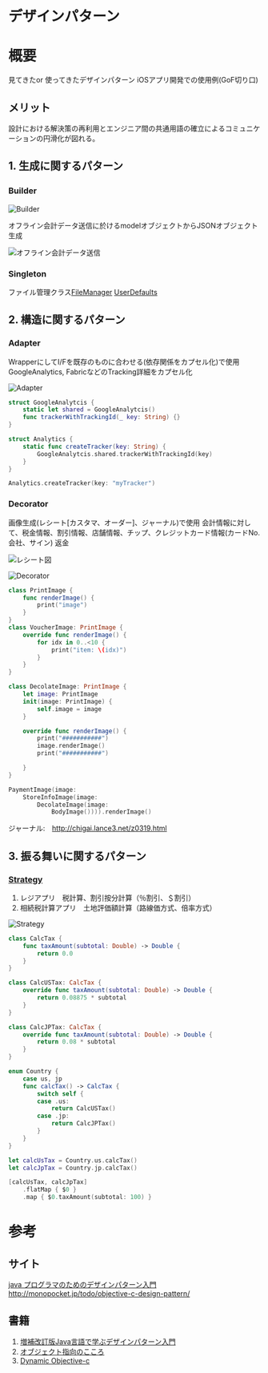 # デザインパターン

# 概要
見てきたor 使ってきたデザインパターン
iOSアプリ開発での使用例(GoF切り口)

## メリット
設計における解決策の再利用とエンジニア間の共通用語の確立によるコミュニケーションの円滑化が図れる。

## 1. 生成に関するパターン
### Builder　
![Builder](img/640px-Builder_UML_class_diagram.svg.png)

オフライン会計データ送信に於けるmodelオブジェクトからJSONオブジェクト生成

![オフライン会計データ送信](img/offlineCheckDto.png)

### Singleton
ファイル管理クラス[FileManager](https://developer.apple.com/documentation/foundation/filemanager)
 [UserDefaults](https://developer.apple.com/documentation/tvmljs/userdefaults)

## 2. 構造に関するパターン
### Adapter
WrapperにしてI/Fを既存のものに合わせる(依存関係をカプセル化)で使用 GoogleAnalytics, FabricなどのTracking詳細をカプセル化

![Adapter](img/640px-Adapter_using_delegation_UML_class_diagram.svg.png)
```swift
struct GoogleAnalytcis {
    static let shared = GoogleAnalytcis()
    func trackerWithTrackingId(_ key: String) {}
}

struct Analytics {
    static func createTracker(key: String) {
        GoogleAnalytcis.shared.trackerWithTrackingId(key)
    }
}

Analytics.createTracker(key: "myTracker")
```

### Decorator
画像生成(レシート[カスタマ、オーダー]、ジャーナル)で使用
会計情報に対して、税金情報、割引情報、店舗情報、チップ、クレジットカード情報(カードNo. 会社、サイン)
返金


![レシート図](img/receipt.png)


![Decorator](img/606px-Decorator_UML_class_diagram.svg.png)

```swift
class PrintImage {
    func renderImage() {
        print("image")
    }
}
class VoucherImage: PrintImage {
    override func renderImage() {
        for idx in 0..<10 {
            print("item: \(idx)")
        }
    }
}

class DecolateImage: PrintImage {
    let image: PrintImage
    init(image: PrintImage) {
        self.image = image
    }

    override func renderImage() {
        print("###########")
        image.renderImage()
        print("###########")

    }
}

PaymentImage(image:
    StoreInfoImage(image:
        DecolateImage(image:
            BodyImage()))).renderImage()
```
ジャーナル:　http://chigai.lance3.net/z0319.html

## 3. 振る舞いに関するパターン

### [Strategy](https://ja.wikipedia.org/wiki/Strategy_パターン#/media/File:StrategyPatternClassDiagram.svg)
1. レジアプリ　税計算、割引按分計算（％割引、＄割引）
2. 相続税計算アプリ　土地評価額計算（路線価方式、倍率方式）

![Strategy](img/640px-StrategyPatternClassDiagram.svg.png)

```swift
class CalcTax {
    func taxAmount(subtotal: Double) -> Double {
        return 0.0
    }
}

class CalcUSTax: CalcTax {
    override func taxAmount(subtotal: Double) -> Double {
        return 0.08875 * subtotal
    }
}

class CalcJPTax: CalcTax {
    override func taxAmount(subtotal: Double) -> Double {
        return 0.08 * subtotal
    }
}

enum Country {
    case us, jp
    func calcTax() -> CalcTax {
        switch self {
        case .us:
            return CalcUSTax()
        case .jp:
            return CalcJPTax()
        }
    }
}

let calcUsTax = Country.us.calcTax()
let calcJpTax = Country.jp.calcTax()

[calcUsTax, calcJpTax]
    .flatMap { $0 }
    .map { $0.taxAmount(subtotal: 100) }
```

# 参考
## サイト
[java プログラマのためのデザインパターン入門](http://objectclub.jp/technicaldoc/pattern/DPforJavaProgrammers)
http://monopocket.jp/todo/objective-c-design-pattern/
## 書籍
1. [増補改訂版Java言語で学ぶデザインパターン入門](https://www.amazon.co.jp/%E5%A2%97%E8%A3%9C%E6%94%B9%E8%A8%82%E7%89%88Java%E8%A8%80%E8%AA%9E%E3%81%A7%E5%AD%A6%E3%81%B6%E3%83%87%E3%82%B6%E3%82%A4%E3%83%B3%E3%83%91%E3%82%BF%E3%83%BC%E3%83%B3%E5%85%A5%E9%96%80-%E7%B5%90%E5%9F%8E-%E6%B5%A9/dp/4797327030)
2. [オブジェクト指向のこころ](https://www.amazon.co.jp/オブジェクト指向のこころ-SOFTWARE-PATTERNS-アラン-シャロウェイ/dp/4621066048/ref=sr_1_1?s=books&ie=UTF8&qid=1502236388&sr=1-1&keywords=オブジェクト指向のこころ)
3. [Dynamic Objective-c](https://www.amazon.co.jp/Dynamic-Objective-C-木下-誠/dp/4861006414/ref=sr_1_1?s=books&ie=UTF8&qid=1502236924&sr=1-1&keywords=ダイナミックObjective-c)
